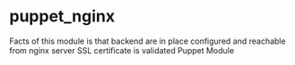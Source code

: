 # puppet_nginx
Facts of this module is that backend are in place configured and reachable from nginx server
SSL certificate is validated
Puppet Module
